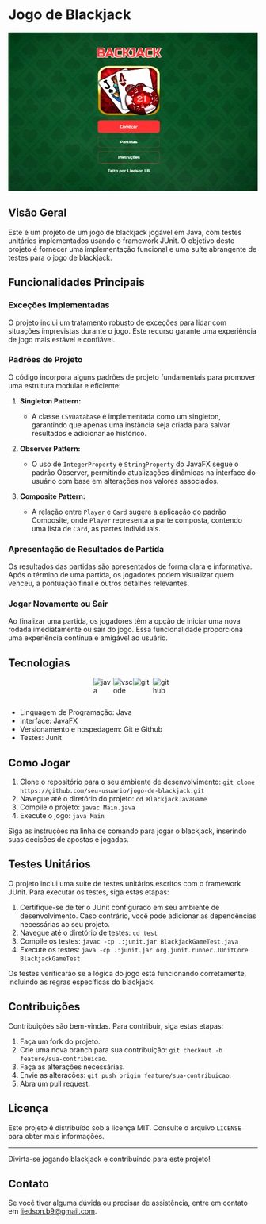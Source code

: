 # Jogo de Blackjack

![Imagem de capa do projeto](/img/blackjack.png)

## Visão Geral

Este é um projeto de um jogo de blackjack jogável em Java, com testes unitários implementados usando o framework JUnit. O objetivo deste projeto é fornecer uma implementação funcional e uma suíte abrangente de testes para o jogo de blackjack.

## Funcionalidades Principais

### Exceções Implementadas

O projeto inclui um tratamento robusto de exceções para lidar com situações imprevistas durante o jogo. Este recurso garante uma experiência de jogo mais estável e confiável.

### Padrões de Projeto

O código incorpora alguns padrões de projeto fundamentais para promover uma estrutura modular e eficiente:

1. **Singleton Pattern:**
   - A classe `CSVDatabase` é implementada como um singleton, garantindo que apenas uma instância seja criada para salvar resultados e adicionar ao histórico.

2. **Observer Pattern:**
   - O uso de `IntegerProperty` e `StringProperty` do JavaFX segue o padrão Observer, permitindo atualizações dinâmicas na interface do usuário com base em alterações nos valores associados.

3. **Composite Pattern:**
   - A relação entre `Player` e `Card` sugere a aplicação do padrão Composite, onde `Player` representa a parte composta, contendo uma lista de `Card`, as partes individuais.

### Apresentação de Resultados de Partida

Os resultados das partidas são apresentados de forma clara e informativa. Após o término de uma partida, os jogadores podem visualizar quem venceu, a pontuação final e outros detalhes relevantes.

### Jogar Novamente ou Sair

Ao finalizar uma partida, os jogadores têm a opção de iniciar uma nova rodada imediatamente ou sair do jogo. Essa funcionalidade proporciona uma experiência contínua e amigável ao usuário.

## Tecnologias

<div style="display: flex; justify-content: center;">
<img src="https://cdn.jsdelivr.net/gh/devicons/devicon/icons/java/java-original.svg" alt="java" height="30" width="40">
<img src="https://cdn.jsdelivr.net/gh/devicons/devicon/icons/vscode/vscode-original.svg" alt="vscode" height="30" width="40">
<img src="https://cdn.jsdelivr.net/gh/devicons/devicon/icons/git/git-original.svg" alt="git" height="30" width="40">
<img src="https://cdn.jsdelivr.net/gh/devicons/devicon/icons/github/github-original.svg" alt="github" height="30" width="40">
</div>
<br/>

- Linguagem de Programação: Java
- Interface: JavaFX
- Versionamento e hospedagem: Git e Github
- Testes: Junit

## Como Jogar

1. Clone o repositório para o seu ambiente de desenvolvimento: `git clone https://github.com/seu-usuario/jogo-de-blackjack.git`
2. Navegue até o diretório do projeto: `cd BlackjackJavaGame`
3. Compile o projeto: `javac Main.java`
4. Execute o jogo: `java Main`

Siga as instruções na linha de comando para jogar o blackjack, inserindo suas decisões de apostas e jogadas.

## Testes Unitários

O projeto inclui uma suíte de testes unitários escritos com o framework JUnit. Para executar os testes, siga estas etapas:

1. Certifique-se de ter o JUnit configurado em seu ambiente de desenvolvimento. Caso contrário, você pode adicionar as dependências necessárias ao seu projeto.
2. Navegue até o diretório de testes: `cd test`
3. Compile os testes: `javac -cp .:junit.jar BlackjackGameTest.java`
4. Execute os testes: `java -cp .:junit.jar org.junit.runner.JUnitCore BlackjackGameTest`

Os testes verificarão se a lógica do jogo está funcionando corretamente, incluindo as regras específicas do blackjack.

## Contribuições

Contribuições são bem-vindas. Para contribuir, siga estas etapas:

1. Faça um fork do projeto.
2. Crie uma nova branch para sua contribuição: `git checkout -b feature/sua-contribuicao`.
3. Faça as alterações necessárias.
4. Envie as alterações: `git push origin feature/sua-contribuicao`.
5. Abra um pull request.

## Licença

Este projeto é distribuído sob a licença MIT. Consulte o arquivo `LICENSE` para obter mais informações.

---

Divirta-se jogando blackjack e contribuindo para este projeto!

## Contato

Se você tiver alguma dúvida ou precisar de assistência, entre em contato em [liedson.b9@gmail.com](mailto:liedson.b9@gmail.com).
